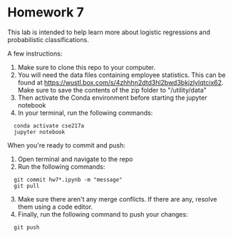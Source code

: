 # Homework 7

This lab is intended to help learn more about logistic regressions and probabilistic classifications.

A few instructions:

1. Make sure to clone this repo to your computer. 
2. You will need the data files containing employee statistics. This can be found at https://wustl.box.com/s/4zhhhn2dtd3hl2bwd3bkjzlylqtcix62. Make sure to save the contents of the zip folder to "/utility/data"
3. Then activate the Conda environment before starting the jupyter notebook
4. In your terminal, run the following commands:
  ```console 
    conda activate cse217a
    jupyter notebook
  ```

When you're ready to commit and push:
1. Open terminal and navigate to the repo
2. Run the following commands:
  ```console 
    git commit hw7*.ipynb -m "message"
    git pull
  ```
3. Make sure there aren't any merge conflicts. If there are any, resolve them using a code editor. 
4. Finally, run the following command to push your changes: 
  ```console 
    git push
  ```
